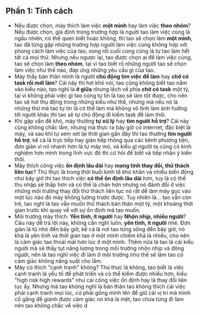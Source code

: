 ## Phần 1: Tính cách
- Nếu được chọn, mày thích làm việc **một mình** hay làm việc **theo nhóm**?
	Nếu được chọn, giả định trong trường hợp là người tao làm việc cùng là ngẫu nhiên, có thể quen biết hoặc không, thì tao sẽ chọn làm **một mình**, tao đã từng gặp những trường hợp người làm việc cùng không hợp với phong cách làm việc của tao, xong rồi cuối cùng cũng là tự tao làm hết tất cả mọi thứ. Nhưng nếu ngược lại, tao được chọn ai để làm việc cùng, tao sẽ chọn làm **theo nhóm**, tại vì tao biết rõ những người tao sẽ chọn làm việc như thế nào, đáp ứng những yêu cầu gì của tao.
- Mày thấy bản thân mình là người **chủ động tìm việc để làm** hay **chờ có task rồi mới làm**?
	Cái này thì hơi khó nói, tao cũng không biết tao nằm vào kiểu nào, tao nghĩ là **ở giữa** nhưng lệch về phía **chờ có task** một tý, tại vì không phải việc gì tao cũng tự tin là tao sẽ làm tốt được, cho nên tao sẽ hơi thụ động trong những kiểu như thế, nhưng mà nếu nó là những thứ mà tao tự tin là có thể làm mà không vô tình làm ảnh hưởng tới người khác thì tao sẽ tự chủ động đi kiếm task để làm thôi.
- Khi gặp vấn đề khó, mày thường **tự xử lý** hay **tìm người hỗ trợ**?
	Cái này cũng không chắc lắm, nhưng mà thực ra bây giờ có internet, đặc biệt là mày, và sau khi tự xem xét lại thời gian gần đây thì tao thường **tìm người hỗ trợ**, kể cả là trực tiếp hay gián tiếp thông qua các kênh phương tiện, đơn giản vì nó nhanh hơn là tự mày mò, và kiểu gì người ta cũng có kinh nghiệm hơn mình trong lĩnh vực đó thì cứ hỏi để biết và tiếp nhận ý kiến thôi.
- Mày thích công việc **ổn định lâu dài** hay **mang tính thay đổi, thử thách liên tục**?
	Thú thực là trong thời buổi kinh tế khó khăn và nhiều biến động như bây giờ thì tao thích việc **có thể ổn định lâu dài** hơn, tuy là có thể thu nhập sẽ thấp hơn và có thể là chán hơn nhưng nó đánh đổi ở việc những môi trường thay đổi thử thách liên tục nó rất dễ làm mày gục vào một lúc nào đó mày không lường trước được. Tuy nhiên là... tao vẫn còn trẻ, tao nghĩ là tao vẫn muốn thử thách bản thân một tý, một khoảng thời gian trước khi quay về với sự ổn định mà tao muốn.
- Môi trường mày thích: **Yên tĩnh, ít người** hay **Nhộn nhịp, nhiều người**?
	Câu này dễ trả lời này, không cần nghĩ luôn, **yên tĩnh, ít người** nhé. Đơn giản là từ nhỏ đến bây giờ, kể cả là nơi tao từng sống đến bây giờ, nó khá là yên tĩnh và thời gian tao ở một mình chiếm khá là nhiều, cho nên là cảm giác tao thoải mái hơn lúc ở một mình. Thêm nữa là tao là cái kiểu người mà sẽ thấy tụt năng lượng trong môi trường nhộn nhịp và đông người, nên là tao nghĩ việc đi làm ở môi trường như thế sẽ làm tao có cảm giác không năng suất cho lắm.
- Mày có thích "cạnh tranh" không?
	Thú thực là không, tao biết là việc cạnh tranh là yếu tố để phát triển và có thể kiếm được nhiều hơn, kiểu "high risk high rewards" như cái công việc ổn định hay là thay đổi liên tục ấy. Nhưng mà tao không nghĩ là bản thân tao không thích cái việc phải cạnh tranh mọi lúc, cứ phải gồng mình lên để giữ cái vị trí mà mình cố gắng để giành được cảm giác nó khá là mệt, tao chưa từng đi làm nên tao không chắc về việc d